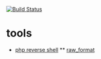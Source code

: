 [![Build Status]( https://travis-ci.org/thomakj/tools.svg?branch=master)](https://travis-ci.org/thomakj/tools)

# tools
* [php reverse shell](https://github.com/pentestmonkey/php-reverse-shell/blob/master/php-reverse-shell.php)
** [raw_format](https://raw.githubusercontent.com/pentestmonkey/php-reverse-shell/master/php-reverse-shell.php)

